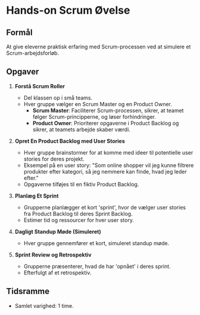 # Hands-on Scrum Øvelse

## Formål
At give eleverne praktisk erfaring med Scrum-processen ved at simulere et Scrum-arbejdsforløb.

## Opgaver
1. **Forstå Scrum Roller**
   - Del klassen op i små teams.
   - Hver gruppe vælger en Scrum Master og en Product Owner.
     - **Scrum Master**: Faciliterer Scrum-processen, sikrer, at teamet følger Scrum-principperne, og løser forhindringer.
     - **Product Owner**: Prioriterer opgaverne i Product Backlog og sikrer, at teamets arbejde skaber værdi.

2. **Opret En Product Backlog med User Stories**
   - Hver gruppe brainstormer for at komme med ideer til potentielle user stories for deres projekt.
   - Eksempel på en user story: "Som online shopper vil jeg kunne filtrere produkter efter kategori, så jeg nemmere kan finde, hvad jeg leder efter."
   - Opgaverne tilføjes til en fiktiv Product Backlog.

3. **Planlæg Et Sprint**
   - Grupperne planlægger et kort 'sprint', hvor de vælger user stories fra Product Backlog til deres Sprint Backlog.
   - Estimer tid og ressourcer for hver user story.

4. **Dagligt Standup Møde (Simuleret)**
   - Hver gruppe gennemfører et kort, simuleret standup møde.

5. **Sprint Review og Retrospektiv**
   - Grupperne præsenterer, hvad de har 'opnået' i deres sprint.
   - Efterfulgt af et retrospektiv.

## Tidsramme
- Samlet varighed: 1 time.

